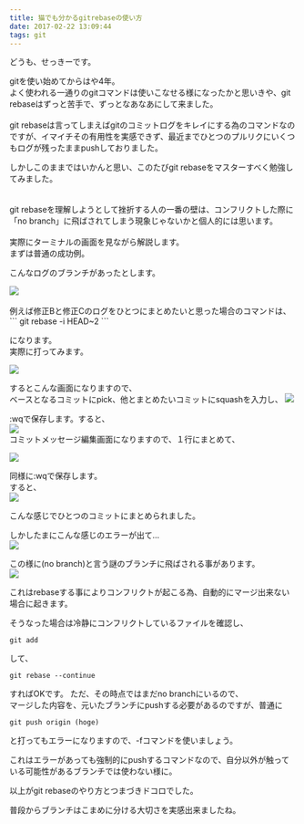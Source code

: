```yaml
---
title: 猫でも分かるgitrebaseの使い方
date: 2017-02-22 13:09:44
tags: git
---
```

どうも、せっきーです。  
  
gitを使い始めてからはや4年。  
よく使われる一通りのgitコマンドは使いこなせる様になったかと思いきや、git rebaseはずっと苦手で、ずっとなあなあにして来ました。
<br />
<br />
git rebaseは言ってしまえばgitのコミットログをキレイにする為のコマンドなのですが、イマイチその有用性を実感できず、最近までひとつのプルリクにいくつもログが残ったままpushしておりました。  

しかしこのままではいかんと思い、このたびgit rebaseをマスターすべく勉強してみました。  
<br />
<br />
git rebaseを理解しようとして挫折する人の一番の壁は、コンフリクトした際に「no branch」に飛ばされてしまう現象じゃないかと個人的には思います。  
<br />
実際にターミナルの画面を見ながら解説します。  
まずは普通の成功例。  
  
こんなログのブランチがあったとします。 

<img src="https://i.gyazo.com/dcc293fa3520a8562e0980a5aacaf913.png">  
<br />
<br />
例えば修正Bと修正Cのログをひとつにまとめたいと思った場合のコマンドは、  
```
git rebase -i HEAD~2
```
 

になります。  
実際に打ってみます。  
  
<img src="https://i.gyazo.com/5761bac75ac98865d7972d6c9cb51a80.png">  

するとこんな画面になりますので、  
ベースとなるコミットにpick、他とまとめたいコミットにsquashを入力し、
<img src="https://i.gyazo.com/8df69d0084dde84a005bb8e204d37aca.png">  

:wqで保存します。すると、  
<img src="https://i.gyazo.com/a3150837a78b86720fe7ee9f60bfbed0.png">  
コミットメッセージ編集画面になりますので、１行にまとめて、

<img src="https://i.gyazo.com/f5a992fbca73171ba3153375fbd1002c.png">  

同様に:wqで保存します。  
すると、  
<img src="https://i.gyazo.com/8a9db960b8a063543e34261c629a369a.png">  

こんな感じでひとつのコミットにまとめられました。  

しかしたまにこんな感じのエラーが出て…  
<img src="https://i.gyazo.com/f0f9168965010eee93ae592f2e4ff7e3.png">  

この様に(no branch)と言う謎のブランチに飛ばされる事があります。  
<img src="https://i.gyazo.com/ee18617b98441a911f79c4d386cc0871.png">  

これはrebaseする事によりコンフリクトが起こる為、自動的にマージ出来ない場合に起きます。  

そうなった場合は冷静にコンフリクトしているファイルを確認し、  
```
git add
```
  

して、  
```
git rebase --continue
```


すればOKです。
ただ、その時点ではまだno branchにいるので、  
マージした内容を、元いたブランチにpushする必要があるのですが、普通に  
```
git push origin (hoge)
```
  
と打ってもエラーになりますので、-fコマンドを使いましょう。  
  
これはエラーがあっても強制的にpushするコマンドなので、自分以外が触っている可能性があるブランチでは使わない様に。  
  
以上がgit rebaseのやり方とつまづきドコロでした。  

普段からブランチはこまめに分ける大切さを実感出来ましたね。